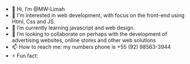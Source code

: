 - 👋 Hi, I’m @MW-Limah
- 👀 I'm interested in web development, with focus on the front-end using Html, Css and JS. 
- 🌱 I’m currently learning javascript and web design.
- 🫡 I’m looking to collaborate on perhaps with the development of advertising websites, online stores and other web solutions
- 📫 How to reach me: my numbers phone is +55 (92) 98563-3944
- ⚡ Fun fact: 

<!---
MW-Limah/MW-Limah is a ✨ special ✨ repository because its `README.md` (this file) appears on your GitHub profile.
You can click the Preview link to take a look at your changes.
--->
